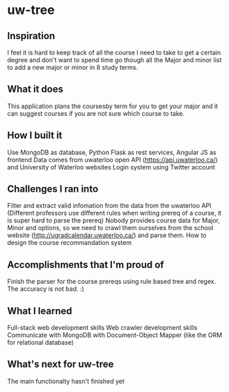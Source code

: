 # uw-tree
## Inspiration
I feel it is hard to keep track of all the course I need to take to get a certain degree and don't want to spend time go though all the Major and minor list to add a new major or minor in 8 study terms.

## What it does
This application plans the coursesby term for you to get your major and it can suggest courses if you are not sure which course to take.

## How I built it
Use MongoDB as database, Python Flask as rest services, Angular JS as frontend
Data comes from uwaterloo open API (https://api.uwaterloo.ca/) and University of Waterloo websites
Login system using Twitter account 

## Challenges I ran into
Filter and extract valid infomation from the data from the uwaterloo API (Different professors use different rules when writing prereq of a course, it is super hard to parse the prereq)
Nobody provides course data for Major, Minor and options, so we need to crawl them ourselves from the school website (http://ugradcalendar.uwaterloo.ca/) and parse them.
How to design the course recommandation system

## Accomplishments that I'm proud of
Finish the parser for the course prereqs using rule based tree and regex. The accuracy is not bad. :)

## What I learned
Full-stack web development skills
Web crawler development skills
Communicate with MongoDB with Document-Object Mapper (like the ORM for relational database)

## What's next for uw-tree
The main functionalty hasn't finished yet
